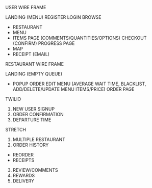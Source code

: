USER WIRE FRAME

LANDING (MENU)
REGISTER
LOGIN
BROWSE  
- RESTAURANT
- MENU
- ITEMS PAGE (COMMENTS/QUANTITIES/OPTIONS)
CHECKOUT (CONFIRM)
PROGRESS PAGE
- MAP
- RECEIPT (EMAIL)

RESTAURANT WIRE FRAME

LANDING (EMPTY QUEUE)
- POPUP ORDER
EDIT MENU (AVERAGE WAIT TIME, BLACKLIST, ADD/DELETE/UPDATE MENU ITEMS/PRICE)
ORDER PAGE

TWILIO

1. NEW USER SIGNUP
2. ORDER CONFIRMATION
3. DEPARTURE TIME

STRETCH

1. MULTIPLE RESTAURANT
2. ORDER HISTORY
  - REORDER
  - RECEIPTS
3. REVIEW/COMMENTS
4. REWARDS
5. DELIVERY